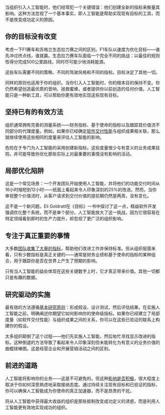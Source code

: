 当组织引入人工智能时，他们经常犯一个关键错误：他们创建全新的指标来衡量其影响。这种方法忽视了一个基本事实，即人工智能是帮助实现现有目标的工具，而不是改变成功定义的原因。

## 你的目标没有改变

考虑一下F1赛车和苏格兰生态拉力赛之间的区别。F1车队以速度为优化目标——谁先冲过终点线，谁就赢。生态拉力赛车队面临一个完全不同的挑战：以最佳的规则性得分完成500公里路线，同时尽可能少地消耗能源。

这些车队需要不同的策略、不同的驾驶风格和不同的指标。目标决定了其他一切。

同样的原则也适用于你的组织。当你引入人工智能时，你的根本目的保持不变。你仍然希望创造最优质的音响、拯救蜜蜂，或者提供你以前创造的任何价值。人工智能只是一种新工具，可以帮助你更有效地实现这些现有目标。

## 坚持已有的有效方法

组织通常拥有完善的测量系统——财务指标、基于使命的指标以及跟踪其价值流不同部分的代理度量。例如，如果你已经确定[软件交付性能](https://thenewstack.io/stop-blaming-regulation-for-poor-software-delivery-performance/)与组织成果相关联，那么就继续使用这些相同的度量来评估人工智能的影响。

危险在于专门为人工智能的采用创建新指标。这些度量很少与有意义的业务成果挂钩，并可能导致你优化那些实际上对最重要的事情没有影响的活动。

## 局部优化陷阱

这是一个常见场景：一个开发团队开始使用人工智能，并将他们的功能交付时间从16小时缩短到12小时——纸面上看起来令人印象深刻的25%的改进。然而，当你审视整个价值流时，从客户请求到交付价值的提前期仍然是两周，没有变化。

这不是一个新问题。Eli Goldratt在《目标》一书中探讨了这一点，精益软件开发强调优化整个系统，而不是单个部分。人工智能放大了这一挑战，因为它很容易在特定领域看到即时的生产力提升，却忽视了更广泛的组织影响。

## 专注于真正重要的事情

大多数[团队收集了大量的指标](https://thenewstack.io/monitoring-developer-metrics-team-approach-is-best/)，帮助他们改进工作并保持标准。但从组织层面来看，只有少数指标是真正关键的——通常是财务业绩和基于使命的指标的某种组合，用于跟踪你是否在世界上产生了预期的影响。

只有当人工智能的益处体现在这些关键数字上时，它才真正带来价值。其他一切都只是有趣的数据。

## 研究驱动的实施

最有效的方法遵循[基本研究原则](https://thenewstack.io/key-basic-principles-to-secure-kubernetes-future/)：形成假设、设计测试，然后评估结果。在实施人工智能之前，明确阐述你期望它如何影响你的使命级指标。如果你已经建立了局部度量（如软件交付性能）与组织成果之间的关系，你可以在这些已验证的联系上构建你的假设。

太多组织颠倒了这个过程——他们先实施人工智能，然后匆忙寻找显示改进的指标。这种倒退的方法导致了看起来令人印象深刻但未能转化为有意义的业务价值的曲棍球棒图。这是经营企业和开展营销活动之间的区别。

## 前进的道路

人工智能将影响你的业务——这是不可避免的。但这种[影响是否积极](https://thenewstack.io/economists-show-ai-bringing-positive-impact-to-workplaces/)，很大程度上取决于你如何深思熟虑地采取接纳态度。通过持续关注现有目标和已验证的指标，你可以确保人工智能成为你使命的真正加速器，而不是昂贵的干扰。

将从人工智能中获得最大收益的组织是那些抵制改变成功定义的诱惑，而是利用人工智能更有效地实现成功的组织。